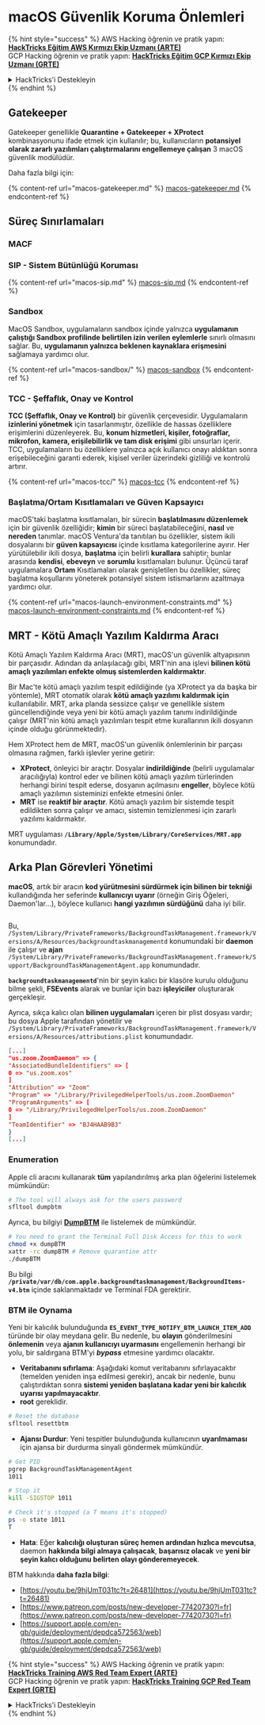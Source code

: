 # macOS Güvenlik Koruma Önlemleri

{% hint style="success" %}
AWS Hacking öğrenin ve pratik yapın:<img src="../../../.gitbook/assets/arte.png" alt="" data-size="line">[**HackTricks Eğitim AWS Kırmızı Ekip Uzmanı (ARTE)**](https://training.hacktricks.xyz/courses/arte)<img src="../../../.gitbook/assets/arte.png" alt="" data-size="line">\
GCP Hacking öğrenin ve pratik yapın: <img src="../../../.gitbook/assets/grte.png" alt="" data-size="line">[**HackTricks Eğitim GCP Kırmızı Ekip Uzmanı (GRTE)**<img src="../../../.gitbook/assets/grte.png" alt="" data-size="line">](https://training.hacktricks.xyz/courses/grte)

<details>

<summary>HackTricks'i Destekleyin</summary>

* [**abonelik planlarını**](https://github.com/sponsors/carlospolop) kontrol edin!
* **💬 [**Discord grubuna**](https://discord.gg/hRep4RUj7f) veya [**telegram grubuna**](https://t.me/peass) katılın ya da **Twitter**'da **bizi takip edin** 🐦 [**@hacktricks\_live**](https://twitter.com/hacktricks\_live)**.**
* **Hacking ipuçlarını paylaşmak için** [**HackTricks**](https://github.com/carlospolop/hacktricks) ve [**HackTricks Cloud**](https://github.com/carlospolop/hacktricks-cloud) github reposuna PR gönderin.

</details>
{% endhint %}

## Gatekeeper

Gatekeeper genellikle **Quarantine + Gatekeeper + XProtect** kombinasyonunu ifade etmek için kullanılır; bu, kullanıcıların **potansiyel olarak zararlı yazılımları çalıştırmalarını engellemeye çalışan** 3 macOS güvenlik modülüdür.

Daha fazla bilgi için:

{% content-ref url="macos-gatekeeper.md" %}
[macos-gatekeeper.md](macos-gatekeeper.md)
{% endcontent-ref %}

## Süreç Sınırlamaları

### MACF



### SIP - Sistem Bütünlüğü Koruması

{% content-ref url="macos-sip.md" %}
[macos-sip.md](macos-sip.md)
{% endcontent-ref %}

### Sandbox

MacOS Sandbox, uygulamaların sandbox içinde yalnızca **uygulamanın çalıştığı Sandbox profilinde belirtilen izin verilen eylemlerle** sınırlı olmasını sağlar. Bu, **uygulamanın yalnızca beklenen kaynaklara erişmesini** sağlamaya yardımcı olur.

{% content-ref url="macos-sandbox/" %}
[macos-sandbox](macos-sandbox/)
{% endcontent-ref %}

### TCC - **Şeffaflık, Onay ve Kontrol**

**TCC (Şeffaflık, Onay ve Kontrol)** bir güvenlik çerçevesidir. Uygulamaların **izinlerini yönetmek** için tasarlanmıştır, özellikle de hassas özelliklere erişimlerini düzenleyerek. Bu, **konum hizmetleri, kişiler, fotoğraflar, mikrofon, kamera, erişilebilirlik ve tam disk erişimi** gibi unsurları içerir. TCC, uygulamaların bu özelliklere yalnızca açık kullanıcı onayı aldıktan sonra erişebileceğini garanti ederek, kişisel veriler üzerindeki gizliliği ve kontrolü artırır.

{% content-ref url="macos-tcc/" %}
[macos-tcc](macos-tcc/)
{% endcontent-ref %}

### Başlatma/Ortam Kısıtlamaları ve Güven Kapsayıcı

macOS'taki başlatma kısıtlamaları, bir sürecin **başlatılmasını düzenlemek** için bir güvenlik özelliğidir; **kimin** bir süreci başlatabileceğini, **nasıl** ve **nereden** tanımlar. macOS Ventura'da tanıtılan bu özellikler, sistem ikili dosyalarını bir **güven kapsayıcısı** içinde kısıtlama kategorilerine ayırır. Her yürütülebilir ikili dosya, **başlatma** için belirli **kurallara** sahiptir; bunlar arasında **kendisi**, **ebeveyn** ve **sorumlu** kısıtlamaları bulunur. Üçüncü taraf uygulamalara **Ortam** Kısıtlamaları olarak genişletilen bu özellikler, süreç başlatma koşullarını yöneterek potansiyel sistem istismarlarını azaltmaya yardımcı olur.

{% content-ref url="macos-launch-environment-constraints.md" %}
[macos-launch-environment-constraints.md](macos-launch-environment-constraints.md)
{% endcontent-ref %}

## MRT - Kötü Amaçlı Yazılım Kaldırma Aracı

Kötü Amaçlı Yazılım Kaldırma Aracı (MRT), macOS'un güvenlik altyapısının bir parçasıdır. Adından da anlaşılacağı gibi, MRT'nin ana işlevi **bilinen kötü amaçlı yazılımları enfekte olmuş sistemlerden kaldırmaktır**.

Bir Mac'te kötü amaçlı yazılım tespit edildiğinde (ya XProtect ya da başka bir yöntemle), MRT otomatik olarak **kötü amaçlı yazılımı kaldırmak için** kullanılabilir. MRT, arka planda sessizce çalışır ve genellikle sistem güncellendiğinde veya yeni bir kötü amaçlı yazılım tanımı indirildiğinde çalışır (MRT'nin kötü amaçlı yazılımları tespit etme kurallarının ikili dosyanın içinde olduğu görünmektedir).

Hem XProtect hem de MRT, macOS'un güvenlik önlemlerinin bir parçası olmasına rağmen, farklı işlevler yerine getirir:

* **XProtect**, önleyici bir araçtır. Dosyalar **indirildiğinde** (belirli uygulamalar aracılığıyla) kontrol eder ve bilinen kötü amaçlı yazılım türlerinden herhangi birini tespit ederse, dosyanın açılmasını **engeller**, böylece kötü amaçlı yazılımın sisteminizi enfekte etmesini önler.
* **MRT** ise **reaktif bir araçtır**. Kötü amaçlı yazılım bir sistemde tespit edildikten sonra çalışır ve amacı, sistemin temizlenmesi için zararlı yazılımı kaldırmaktır.

MRT uygulaması **`/Library/Apple/System/Library/CoreServices/MRT.app`** konumundadır.

## Arka Plan Görevleri Yönetimi

**macOS**, artık bir aracın **kod yürütmesini sürdürmek için bilinen bir tekniği** kullandığında her seferinde **kullanıcıyı uyarır** (örneğin Giriş Öğeleri, Daemon'lar...), böylece kullanıcı **hangi yazılımın sürdüğünü** daha iyi bilir.

<figure><img src="../../../.gitbook/assets/image (1183).png" alt=""><figcaption></figcaption></figure>

Bu, `/System/Library/PrivateFrameworks/BackgroundTaskManagement.framework/Versions/A/Resources/backgroundtaskmanagementd` konumundaki bir **daemon** ile çalışır ve **ajan** `/System/Library/PrivateFrameworks/BackgroundTaskManagement.framework/Support/BackgroundTaskManagementAgent.app` konumundadır.

**`backgroundtaskmanagementd`**'nin bir şeyin kalıcı bir klasöre kurulu olduğunu bilme şekli, **FSEvents** alarak ve bunlar için bazı **işleyiciler** oluşturarak gerçekleşir.

Ayrıca, sıkça kalıcı olan **bilinen uygulamaları** içeren bir plist dosyası vardır; bu dosya Apple tarafından yönetilir ve `/System/Library/PrivateFrameworks/BackgroundTaskManagement.framework/Versions/A/Resources/attributions.plist` konumundadır.
```json
[...]
"us.zoom.ZoomDaemon" => {
"AssociatedBundleIdentifiers" => [
0 => "us.zoom.xos"
]
"Attribution" => "Zoom"
"Program" => "/Library/PrivilegedHelperTools/us.zoom.ZoomDaemon"
"ProgramArguments" => [
0 => "/Library/PrivilegedHelperTools/us.zoom.ZoomDaemon"
]
"TeamIdentifier" => "BJ4HAAB9B3"
}
[...]
```
### Enumeration

Apple cli aracını kullanarak **tüm** yapılandırılmış arka plan öğelerini listelemek mümkündür:
```bash
# The tool will always ask for the users password
sfltool dumpbtm
```
Ayrıca, bu bilgiyi [**DumpBTM**](https://github.com/objective-see/DumpBTM) ile listelemek de mümkündür.
```bash
# You need to grant the Terminal Full Disk Access for this to work
chmod +x dumpBTM
xattr -rc dumpBTM # Remove quarantine attr
./dumpBTM
```
Bu bilgi **`/private/var/db/com.apple.backgroundtaskmanagement/BackgroundItems-v4.btm`** içinde saklanmaktadır ve Terminal FDA gerektirir.

### BTM ile Oynama

Yeni bir kalıcılık bulunduğunda **`ES_EVENT_TYPE_NOTIFY_BTM_LAUNCH_ITEM_ADD`** türünde bir olay meydana gelir. Bu nedenle, bu **olayın** gönderilmesini **önlemenin** veya **ajanın kullanıcıyı uyarmasını** engellemenin herhangi bir yolu, bir saldırgana BTM'yi _**bypass**_ etmesine yardımcı olacaktır.

* **Veritabanını sıfırlama**: Aşağıdaki komut veritabanını sıfırlayacaktır (temelden yeniden inşa edilmesi gerekir), ancak bir nedenle, bunu çalıştırdıktan sonra **sistemi yeniden başlatana kadar yeni bir kalıcılık uyarısı yapılmayacaktır**.
* **root** gereklidir.
```bash
# Reset the database
sfltool resettbtm
```
* **Ajansı Durdur**: Yeni tespitler bulunduğunda kullanıcının **uyarılmaması** için ajansa bir durdurma sinyali göndermek mümkündür.
```bash
# Get PID
pgrep BackgroundTaskManagementAgent
1011

# Stop it
kill -SIGSTOP 1011

# Check it's stopped (a T means it's stopped)
ps -o state 1011
T
```
* **Hata**: Eğer **kalıcılığı oluşturan süreç hemen ardından hızlıca mevcutsa**, daemon **hakkında bilgi almaya çalışacak**, **başarısız olacak** ve **yeni bir şeyin kalıcı olduğunu belirten olayı gönderemeyecek**.

BTM hakkında **daha fazla bilgi**:

* [https://youtu.be/9hjUmT031tc?t=26481](https://youtu.be/9hjUmT031tc?t=26481)
* [https://www.patreon.com/posts/new-developer-77420730?l=fr](https://www.patreon.com/posts/new-developer-77420730?l=fr)
* [https://support.apple.com/en-gb/guide/deployment/depdca572563/web](https://support.apple.com/en-gb/guide/deployment/depdca572563/web)

{% hint style="success" %}
AWS Hacking öğrenin ve pratik yapın:<img src="../../../.gitbook/assets/arte.png" alt="" data-size="line">[**HackTricks Training AWS Red Team Expert (ARTE)**](https://training.hacktricks.xyz/courses/arte)<img src="../../../.gitbook/assets/arte.png" alt="" data-size="line">\
GCP Hacking öğrenin ve pratik yapın: <img src="../../../.gitbook/assets/grte.png" alt="" data-size="line">[**HackTricks Training GCP Red Team Expert (GRTE)**<img src="../../../.gitbook/assets/grte.png" alt="" data-size="line">](https://training.hacktricks.xyz/courses/grte)

<details>

<summary>HackTricks'i Destekleyin</summary>

* [**abonelik planlarını**](https://github.com/sponsors/carlospolop) kontrol edin!
* **💬 [**Discord grubuna**](https://discord.gg/hRep4RUj7f) veya [**telegram grubuna**](https://t.me/peass) katılın ya da **Twitter'da** 🐦 [**@hacktricks\_live**](https://twitter.com/hacktricks\_live)**'i takip edin.**
* **Hacking ipuçlarını paylaşmak için** [**HackTricks**](https://github.com/carlospolop/hacktricks) ve [**HackTricks Cloud**](https://github.com/carlospolop/hacktricks-cloud) github reposuna PR gönderin.

</details>
{% endhint %}
